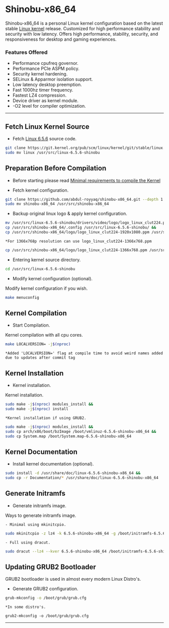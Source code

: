 # Shinobu-x86_64

Shinobu-x86_64 is a personal Linux kernel configuration based on the latest stable [Linux kernel](https://kernel.org) release.
Customized for high performance stability and security with low latency. Offers high performance, stability, security, and responsiveness for desktop and gaming experiences.

### Features Offered

* Performance cpufreq governor.
* Performance PCIe ASPM policy.
* Security kernel hardening.
* SELinux & Apparmor isolation support.
* Low latency desktop preemption.
* Fast 1000hz timer frequency.
* Fastest LZ4 compression.
* Device driver as kernel module.
* -O2 level for compiler optimization.

---

## Fetch Linux Kernel Source

* Fetch [Linux 6.5.6](https://git.kernel.org/pub/scm/linux/kernel/git/stable/linux.git/commit/?h=v6.5.6) source code.
 
```bash
git clone https://git.kernel.org/pub/scm/linux/kernel/git/stable/linux.git --depth 1 -b v6.5.6 &&
sudo mv linux /usr/src/linux-6.5.6-shinobu
```

## Preparation Before Compilation

* Before starting please read [Minimal requirements to compile the Kernel](https://www.kernel.org/doc/html/latest/process/changes.html)

* Fetch kernel configuration.

```bash
git clone https://github.com/abdul-royyaq/shinobu-x86_64.git --depth 1 &&
sudo mv shinobu-x86_64 /usr/src/shinobu-x86_64
```

* Backup original linux logo & apply kernel configuration.

```bash
mv /usr/src/linux-6.5.6-shinobu/drivers/video/logo/logo_linux_clut224.ppm /usr/src/linux-6.5.6-shinobu/drivers/video/logo/logo_linux_clut224.backup.ppm &&
cp /usr/src/shinobu-x86_64/.config /usr/src/linux-6.5.6-shinobu/ &&
cp /usr/src/shinobu-x86_64/logo/logo_linux_clut224-1920x1080.ppm /usr/src/linux-6.5.6-shinobu/drivers/video/logo/logo_linux_clut224.ppm
```

`*For 1366x768p resolution can use logo_linux_clut224-1366x768.ppm`

```bash
cp /usr/src/shinobu-x86_64/logo/logo_linux_clut224-1366x768.ppm /usr/src/linux-6.5.6-shinobu/drivers/video/logo/logo_linux_clut224.ppm
```

* Entering kernel source directory.

```bash
cd /usr/src/linux-6.5.6-shinobu
```

* Modify kernel configuration (optional).

Modify kernel configuration if you wish.

```bash
make menuconfig 
```

## Kernel Compilation

* Start Compilation.

Kernel compilation with all cpu cores.

```bash
make LOCALVERSION= -j$(nproc)
```

`*Added 'LOCALVERSION=' flag at compile time to avoid weird names added due to updates after commit tag`

## Kernel Installation

* Kernel installation.

Kernel installation.

```bash
sudo make -j$(nproc) modules_install &&
sudo make -j$(nproc) install
```

`*Kernel installation if using GRUB2.`

```bash
sudo make -j$(nproc) modules_install &&
sudo cp arch/x86/boot/bzImage /boot/vmlinuz-6.5.6-shinobu-x86_64 &&
sudo cp System.map /boot/System.map-6.5.6-shinobu-x86_64
```

## Kernel Documentation

* Install kernel documentation (optional).

```bash
sudo install -d /usr/share/doc/linux-6.5.6-shinobu-x86_64 &&
sudo cp -r Documentation/* /usr/share/doc/linux-6.5.6-shinobu-x86_64
```

## Generate Initramfs

* Generate initramfs image.

Ways to generate initramfs image.

`- Minimal using mkinitcpio.`

```bash
sudo mkinitcpio -z lz4 -k 6.5.6-shinobu-x86_64 -g /boot/initramfs-6.5.6-shinobu-x86_64.img
```

`- Full using dracut.`

```bash
sudo dracut --lz4 --kver 6.5.6-shinobu-x86_64 /boot/initramfs-6.5.6-shinobu-x86_64.img
```

## Updating GRUB2 Bootloader

GRUB2 bootloader is used in almost every modern Linux Distro's.

* Generate GRUB2 configuration.

```bash
grub-mkconfig -o /boot/grub/grub.cfg
```

`*In some distro's.`

``` 
grub2-mkconfig -o /boot/grub/grub.cfg
```

---
